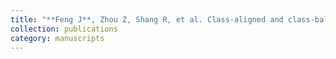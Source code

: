```yaml
---
title: "**Feng J**, Zhou Z, Shang R, et al. Class-aligned and class-balancing generative domain adaptation for hyperspectral image classification[J]. IEEE Transactions on Geoscience and Remote Sensing, 2024, 62: 1-17."
collection: publications
category: manuscripts
---
```


